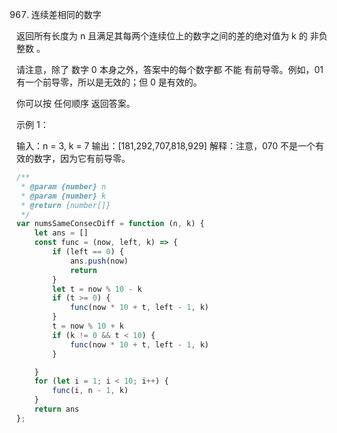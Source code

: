 967. 连续差相同的数字

返回所有长度为 n 且满足其每两个连续位上的数字之间的差的绝对值为 k 的 非负整数 。

请注意，除了 数字 0 本身之外，答案中的每个数字都 不能 有前导零。例如，01 有一个前导零，所以是无效的；但 0 是有效的。

你可以按 任何顺序 返回答案。

 

示例 1：

输入：n = 3, k = 7
输出：[181,292,707,818,929]
解释：注意，070 不是一个有效的数字，因为它有前导零。
```js
/**
 * @param {number} n
 * @param {number} k
 * @return {number[]}
 */
var numsSameConsecDiff = function (n, k) {
    let ans = []
    const func = (now, left, k) => {
        if (left == 0) {
            ans.push(now)
            return
        }
        let t = now % 10 - k
        if (t >= 0) {
            func(now * 10 + t, left - 1, k)
        }
        t = now % 10 + k
        if (k != 0 && t < 10) {
            func(now * 10 + t, left - 1, k)
        }

    }
    for (let i = 1; i < 10; i++) {
        func(i, n - 1, k)
    }
    return ans
};
```